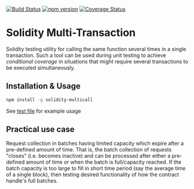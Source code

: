 [![Build Status](https://travis-ci.org/bh2smith/solidity-multi-transaction.svg?branch=master)](https://travis-ci.org/bh2smith/solidity-multi-transaction)
[![npm version](https://badge.fury.io/js/solidity-multicall.svg)](https://badge.fury.io/js/solidity-multicall)
[![Coverage Status](https://coveralls.io/repos/github/bh2smith/solidity-multicaller/badge.svg)](https://coveralls.io/github/bh2smith/solidity-multicaller)

# Solidity Multi-Transaction
Solidity testing utility for calling the same function several times in a single transaction. Such a tool can be used during unit testing to achieve _conditional coverage_ in situations that might require several transactions to be executed simultaneously.

## Installation & Usage

```bash
npm install -g solidity-multicall
```


See [test file](https://github.com/bh2smith/solidity-multi-transaction/blob/master/test/test_multi.js) for example usage

## Practical use case


Request collection in batches having limited capacity which expire after a pre-defined amount of time.
That is, the batch collection of requests "closes" (i.e. becomes inactive) and can be processed after either a pre-defined amount of time or when the batch is full/capacity reached.
If the batch capacity is too large to fill in short time period (say the average time of a single block), then testing desired functionality of how the contract handle's full batches.
